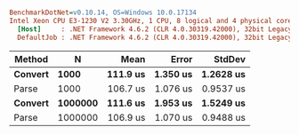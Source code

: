 ``` ini

BenchmarkDotNet=v0.10.14, OS=Windows 10.0.17134
Intel Xeon CPU E3-1230 V2 3.30GHz, 1 CPU, 8 logical and 4 physical cores
  [Host]     : .NET Framework 4.6.2 (CLR 4.0.30319.42000), 32bit LegacyJIT-v4.7.3101.0
  DefaultJob : .NET Framework 4.6.2 (CLR 4.0.30319.42000), 32bit LegacyJIT-v4.7.3101.0


```
|  Method |       N |     Mean |    Error |    StdDev |
|-------- |-------- |---------:|---------:|----------:|
| **Convert** |    **1000** | **111.9 us** | **1.350 us** | **1.2628 us** |
|   Parse |    1000 | 106.7 us | 1.076 us | 0.9537 us |
| **Convert** | **1000000** | **111.6 us** | **1.953 us** | **1.5249 us** |
|   Parse | 1000000 | 106.9 us | 1.070 us | 0.9488 us |

